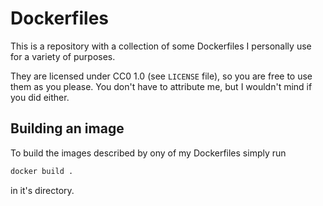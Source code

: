# Dockerfiles
This is a repository with a collection of some Dockerfiles I personally use for a variety of purposes.

They are licensed under CC0 1.0 (see `LICENSE` file),
so you are free to use them as you please.
You don't have to attribute me, but I wouldn't mind if you did either.

## Building an image
To build the images described by ony of my Dockerfiles simply run
```bash
docker build .
```
in it's directory.
